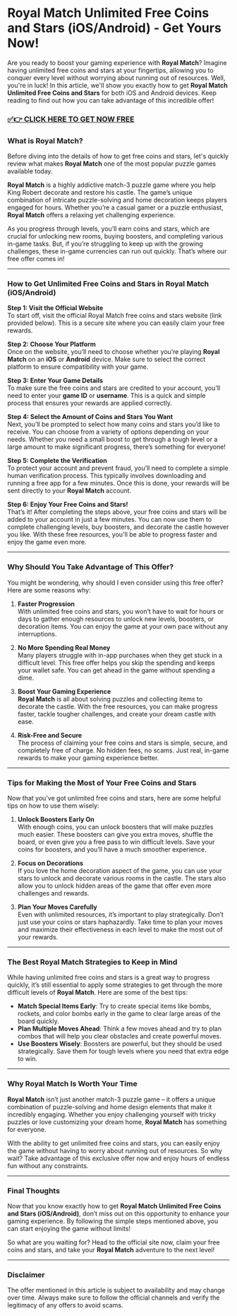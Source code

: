 # Royal Match Unlimited Free Coins and Stars (iOS/Android) - Get Yours Now!

Are you ready to boost your gaming experience with **Royal Match**? Imagine having unlimited free coins and stars at your fingertips, allowing you to conquer every level without worrying about running out of resources. Well, you're in luck! In this article, we'll show you exactly how to get **Royal Match Unlimited Free Coins and Stars** for both iOS and Android devices. Keep reading to find out how you can take advantage of this incredible offer!

### [✅👉 CLICK HERE TO GET NOW FREE](https://freerewards.xyz/royal/match/)

### What is Royal Match?

Before diving into the details of how to get free coins and stars, let's quickly review what makes **Royal Match** one of the most popular puzzle games available today.

**Royal Match** is a highly addictive match-3 puzzle game where you help King Robert decorate and restore his castle. The game’s unique combination of intricate puzzle-solving and home decoration keeps players engaged for hours. Whether you’re a casual gamer or a puzzle enthusiast, **Royal Match** offers a relaxing yet challenging experience.

As you progress through levels, you’ll earn coins and stars, which are crucial for unlocking new rooms, buying boosters, and completing various in-game tasks. But, if you’re struggling to keep up with the growing challenges, these in-game currencies can run out quickly. That’s where our free offer comes in!

---

### How to Get Unlimited Free Coins and Stars in Royal Match (iOS/Android)

**Step 1: Visit the Official Website**  
To start off, visit the official Royal Match free coins and stars website (link provided below). This is a secure site where you can easily claim your free rewards.

**Step 2: Choose Your Platform**  
Once on the website, you’ll need to choose whether you’re playing **Royal Match** on an **iOS** or **Android** device. Make sure to select the correct platform to ensure compatibility with your game.

**Step 3: Enter Your Game Details**  
To make sure the free coins and stars are credited to your account, you’ll need to enter your **game ID** or **username**. This is a quick and simple process that ensures your rewards are applied correctly.

**Step 4: Select the Amount of Coins and Stars You Want**  
Next, you’ll be prompted to select how many coins and stars you’d like to receive. You can choose from a variety of options depending on your needs. Whether you need a small boost to get through a tough level or a large amount to make significant progress, there’s something for everyone!

**Step 5: Complete the Verification**  
To protect your account and prevent fraud, you’ll need to complete a simple human verification process. This typically involves downloading and running a free app for a few minutes. Once this is done, your rewards will be sent directly to your **Royal Match** account.

**Step 6: Enjoy Your Free Coins and Stars!**  
That’s it! After completing the steps above, your free coins and stars will be added to your account in just a few minutes. You can now use them to complete challenging levels, buy boosters, and decorate the castle however you like. With these free resources, you'll be able to progress faster and enjoy the game even more.

---

### Why Should You Take Advantage of This Offer?

You might be wondering, why should I even consider using this free offer? Here are some reasons why:

1. **Faster Progression**  
With unlimited free coins and stars, you won’t have to wait for hours or days to gather enough resources to unlock new levels, boosters, or decoration items. You can enjoy the game at your own pace without any interruptions.

2. **No More Spending Real Money**  
Many players struggle with in-app purchases when they get stuck in a difficult level. This free offer helps you skip the spending and keeps your wallet safe. You can get ahead in the game without spending a dime.

3. **Boost Your Gaming Experience**  
**Royal Match** is all about solving puzzles and collecting items to decorate the castle. With the free resources, you can make progress faster, tackle tougher challenges, and create your dream castle with ease.

4. **Risk-Free and Secure**  
The process of claiming your free coins and stars is simple, secure, and completely free of charge. No hidden fees, no scams. Just real, in-game rewards to make your gaming experience better.

---

### Tips for Making the Most of Your Free Coins and Stars

Now that you’ve got unlimited free coins and stars, here are some helpful tips on how to use them wisely:

1. **Unlock Boosters Early On**  
With enough coins, you can unlock boosters that will make puzzles much easier. These boosters can give you extra moves, shuffle the board, or even give you a free pass to win difficult levels. Save your coins for boosters, and you’ll have a much smoother experience.

2. **Focus on Decorations**  
If you love the home decoration aspect of the game, you can use your stars to unlock and decorate various rooms in the castle. The stars also allow you to unlock hidden areas of the game that offer even more challenges and rewards.

3. **Plan Your Moves Carefully**  
Even with unlimited resources, it’s important to play strategically. Don’t just use your coins or stars haphazardly. Take time to plan your moves and maximize their effectiveness in each level to make the most out of your rewards.

---

### The Best Royal Match Strategies to Keep in Mind

While having unlimited free coins and stars is a great way to progress quickly, it’s still essential to apply some strategies to get through the more difficult levels of **Royal Match**. Here are some of the best tips:

- **Match Special Items Early**: Try to create special items like bombs, rockets, and color bombs early in the game to clear large areas of the board quickly.
- **Plan Multiple Moves Ahead**: Think a few moves ahead and try to plan combos that will help you clear obstacles and create powerful moves.
- **Use Boosters Wisely**: Boosters are powerful, but they should be used strategically. Save them for tough levels where you need that extra edge to win.

---

### Why Royal Match Is Worth Your Time

**Royal Match** isn’t just another match-3 puzzle game – it offers a unique combination of puzzle-solving and home design elements that make it incredibly engaging. Whether you enjoy challenging yourself with tricky puzzles or love customizing your dream home, **Royal Match** has something for everyone.

With the ability to get unlimited free coins and stars, you can easily enjoy the game without having to worry about running out of resources. So why wait? Take advantage of this exclusive offer now and enjoy hours of endless fun without any constraints.

---

### Final Thoughts

Now that you know exactly how to get **Royal Match Unlimited Free Coins and Stars (iOS/Android)**, don’t miss out on this opportunity to enhance your gaming experience. By following the simple steps mentioned above, you can start enjoying the game without limits!

So what are you waiting for? Head to the official site now, claim your free coins and stars, and take your **Royal Match** adventure to the next level!

---

### Disclaimer

The offer mentioned in this article is subject to availability and may change over time. Always make sure to follow the official channels and verify the legitimacy of any offers to avoid scams.
